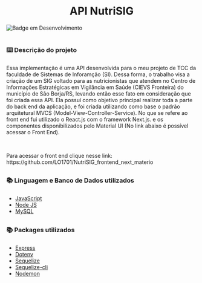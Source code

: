<h1 align="center">API NutriSIG</h1>

![Badge em Desenvolvimento](http://img.shields.io/static/v1?label=STATUS&message=EM%20DESENVOLVIMENTO&color=GREEN&style=for-the-badge)

# <h3>:keyboard: Descrição do projeto<h3/>
<p>Essa implementação é uma API desenvolvida para o meu projeto de TCC da faculdade de Sistemas de Inforamção (SI). Dessa forma, o trabalho visa a criação de um SIG voltado para as nutricionistas que atendem no Centro de Informações Estratégicas em Vigilância em Saúde (CIEVS Fronteira) do município de São Borja/RS, levando então esse fato em consideração que foi criada essa API. Ela possuí como objetivo principal realizar toda a parte do back end da aplicação, e foi criada utilizando como base o padrão arquitetural MVCS (Model-View-Controller-Service). No que se refere ao front end fui utilizado o React.js com o framework Next.js. e os componentes disponibilizados pelo Material UI (No link abaixo é possível acessar o Front End).<p/>
<br/>
<p>Para acessar o front end clique nesse link: https://github.com/LO1701/NutriSIG_frontend_next_materio<p/>
  
 ## <h3>:books: Linguagem e Banco de Dados utilizados<h3/>

- [JavaScript](https://developer.mozilla.org/pt-BR/docs/Web/JavaScript)
- [Node JS](https://nodejs.org/dist/latest-v18.x/docs/api/synopsis.html)
- [MySQL](https://www.mysql.com/)

 ## <h3>:books: Packages utilizados<h3/>

- [Express](https://expressjs.com/pt-br/)
- [Dotenv](https://www.npmjs.com/package/dotenv)
- [Sequelize](https://sequelize.org/)
- [Sequelize-cli](https://sequelize.org/docs/v6/other-topics/migrations/)
- [Nodemon](https://www.npmjs.com/package/nodemon)